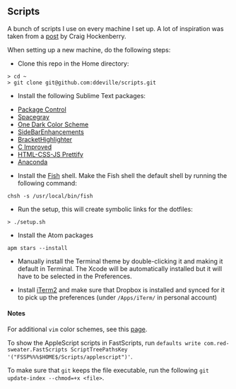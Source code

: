 ## Scripts

A bunch of scripts I use on every machine I set up. A lot of inspiration was taken from a [post](http://furbo.org/2014/09/03/the-terminal/) by Craig Hockenberry.

When setting up a new machine, do the following steps:

* Clone this repo in the Home directory:
```
> cd ~
> git clone git@github.com:ddeville/scripts.git
```

* Install the following Sublime Text packages:

- [Package Control](https://packagecontrol.io/installation)
- [Spacegray](https://packagecontrol.io/packages/Theme%20-%20Spacegray)
- [One Dark Color Scheme](https://packagecontrol.io/packages/One%20Dark%20Color%20Scheme)
- [SideBarEnhancements](https://packagecontrol.io/packages/SideBarEnhancements)
- [BracketHighlighter](https://packagecontrol.io/packages/BracketHighlighter)
- [C Improved](https://packagecontrol.io/packages/C%20Improved)
- [HTML-CSS-JS Prettify](https://packagecontrol.io/packages/HTML-CSS-JS%20Prettify)
- [Anaconda](https://packagecontrol.io/packages/Anaconda)

* Install the [Fish](http://fishshell.com/) shell.
Make the Fish shell the default shell by running the following command:

```
chsh -s /usr/local/bin/fish
```

* Run the setup, this will create symbolic links for the dotfiles:
```
> ./setup.sh
```

* Install the Atom packages
```
apm stars --install
```

* Manually install the Terminal theme by double-clicking it and making it default in Terminal.
The Xcode will be automatically installed but it will have to be selected in the Preferences.

* Install [iTerm2](https://www.iterm2.com/downloads.html) and make sure that Dropbox is installed and synced for it to pick up the preferences (under `/Apps/iTerm/` in personal account)

#### Notes

For additional `vim` color schemes, see this [page](http://vimcolorschemetest.googlecode.com/svn/html/index-c.html).

To show the AppleScript scripts in FastScripts, run `defaults write com.red-sweater.FastScripts ScriptTreePathsKey '("FSSP%%%$HOME$/Scripts/applescript")'`.

To make sure that `git` keeps the file executable, run the following `git update-index --chmod=+x <file>`.
